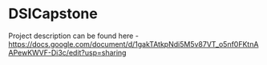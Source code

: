 # DSICapstone

Project description can be found here - https://docs.google.com/document/d/1gakTAtkpNdi5M5v87VT_o5nf0FKtnAAPewKWVF-Di3c/edit?usp=sharing

